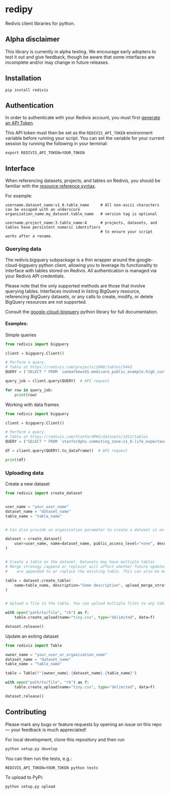 # redipy
Redivis client libraries for python.

## Alpha disclaimer
This library is currently in alpha testing. We encourage early adopters to test it out and give feedback, though be aware that some interfaces are incomplete and/or may change in future releases.

## Installation
```
pip install redivis
```

## Authentication
In order to authenticate with your Redivis account, you must first [generate an API Token](https://apidocs.redivis.com/authorization).

This API token must then be set as the `REDIVIS_API_TOKEN` environment variable before running your script. You can set the variable for your current session by running the following in your terminal:
```
export REDIVIS_API_TOKEN=YOUR_TOKEN
```

## Interface
When referencing datasets, projects, and tables on Redivis, you should be familiar with the [resource reference syntax](https://apidocs.redivis.com/referencing-resources).

For example:
```
username.dataset_name:v1_0.table_name     # All non-ascii characters can be escaped with an underscore
organization_name.my_dataset.table_name   # version tag is optional

username.project_name:3.table_name:4      # projects, datasets, and tables have persistent numeric identifiers 
                                          # to ensure your script works after a rename. 
```

### Querying data
The redivis.bigquery subpackage is a thin wrapper around the google-cloud-bigquery python client, allowing you to leverage its functionality to interface with tables stored on Redivis. All authentication is managed via your Redivis API credentials.

Please note that the only supported methods are those that involve querying tables. Interfaces involved in listing BigQuery resource, referencing BigQuery datasets, or any calls to create, modify, or delete BigQuery resources are not supported.

Consult the [google-cloud-bigquery](https://googleapis.dev/python/bigquery/latest/index.html) python library for full documentation.

#### Examples:
Simple queries
```py
from redivis import bigquery

client = bigquery.Client()

# Perform a query.
# Table at https://redivis.com/projects/1008/tables/9443
QUERY = ('SELECT * FROM `ianmathews91.medicare_public_example.high_cost_in_providers_in_CA_output` LIMIT 10')

query_job = client.query(QUERY)  # API request

for row in query_job:
	print(row)
```
Working with data frames
```py
from redivis import bigquery

client = bigquery.Client()

# Perform a query.
# Table at https://redivis.com/StanfordPHS/datasets/1411/tables
QUERY = ("SELECT * FROM `stanfordphs.commuting_zone:v1_0.life_expectancy_trends` LIMIT 10")

df = client.query(QUERY).to_dataframe()  # API request

print(df)
```
### Uploading data
Create a new dataset
```py
from redivis import create_dataset


user_name = "your_user_name"
dataset_name = "dataset_name"
table_name = "table_name"


# Can also provide an organization parameter to create a dataset in an organization

dataset = create_dataset(
    user=user_name, name=dataset_name, public_access_level="none", description="A description"
)


# Create a table on the dataset. Datasets may have multiple tables
# Merge strategy (append or replace) will affect whether future updates
#    are appended to or replace the existing table. This can also be modified at a later point.

table = dataset.create_table(
    name=table_name, description="Some description", upload_merge_strategy="replace"
)


# Upload a file to the table. You can upload multiple files to any table, and they'll be unioned into one

with open("path/to/file", "rb") as f:
    table.create_upload(name="tiny.csv", type="delimited", data=f)

dataset.release()
```
Update an exiting dataset
```py
from redivis import Table

owner_name = "your_user_or_organization_name"
dataset_name = "dataset_name"
table_name = "table_name"

table = Table(f"{owner_name}.{dataset_name}.{table_name}")

with open("path/to/file", "rb") as f:
    table.create_upload(name="tiny.csv", type="delimited", data=f)

dataset.release()
```

## Contributing
Please mark any bugs or feature requests by opening an issue on this repo — your feedback is much appreciated!

For local development, clone this repository and then run
```py
python setup.py develop
```
You can then run the tests, e.g.: 
```
REDIVIS_API_TOKEN=YOUR_TOKEN python tests 
```
To upload to PyPi:
```
python setup.py upload
```